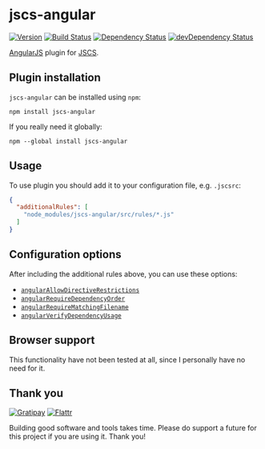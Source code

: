 # jscs-angular

[![Version][version-image]][version-link]
[![Build Status][build-image]][build-link]
[![Dependency Status][dep-image]][dep-link]
[![devDependency Status][devdep-image]][devdep-link]

[AngularJS](https://angularjs.org/) plugin for [JSCS](https://github.com/jscs-dev/node-jscs).

  [version-image]: http://img.shields.io/npm/v/jscs-angular.svg
  [version-link]:  https://www.npmjs.org/package/jscs-angular
  [build-image]:   https://img.shields.io/circleci/project/tregusti/jscs-angular/master.svg
  [build-link]:    https://circleci.com/gh/tregusti/jscs-angular
  [dep-image]:     https://david-dm.org/tregusti/jscs-angular.svg?theme=shields.io
  [dep-link]:      https://david-dm.org/tregusti/jscs-angular
  [devdep-image]:  https://david-dm.org/tregusti/jscs-angular/dev-status.svg?theme=shields.io
  [devdep-link]:   https://david-dm.org/tregusti/jscs-angular#info=devDependencies

## Plugin installation

`jscs-angular` can be installed using `npm`:

    npm install jscs-angular

If you really need it globally:

    npm --global install jscs-angular

## Usage

To use plugin you should add it to your configuration file, e.g. `.jscsrc`:

```json
{
  "additionalRules": [
    "node_modules/jscs-angular/src/rules/*.js"
  ]
}
```

## Configuration options

After including the additional rules above, you can use these options:

* [`angularAllowDirectiveRestrictions`](docs/angularAllowDirectiveRestrictions.md)
* [`angularRequireDependencyOrder`](docs/angularRequireDependencyOrder.md)
* [`angularRequireMatchingFilename`](docs/angularRequireMatchingFilename.md)
* [`angularVerifyDependencyUsage`](docs/angularVerifyDependencyUsage.md)

## Browser support

This functionality have not been tested at all, since I personally have no need for it.

## Thank you

[![Gratipay](http://img.shields.io/gratipay/tregusti.svg)](https://gratipay.com/tregusti/)
[![Flattr](http://img.shields.io/badge/flattr-donate-brightgreen.svg)](https://flattr.com/profile/tregusti)

Building good software and tools takes time. Please do support a future for this project if you are
using it. Thank you!
